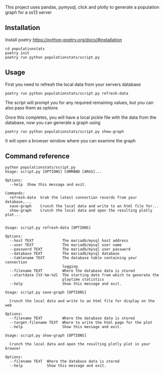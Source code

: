 This project uses pandas, pymysql, click and plotly to generate a population graph for a ss13 server

## Installation
Install poetry https://python-poetry.org/docs/#installation

    cd populationstats
    poetry init
    poetry run python populationstats/script.py 

## Usage
First you need to refresh the local data from your servers database

    poetry run python populationstats/script.py refresh-data

The script will prompt you for any required remaining values, but you can also pass them as options

Once this completes, you will have a local pickle file with the data from the database, now you can generate a graph using
    
    poetry run python populationstats/script.py show-graph

It will open a browser window where you can examine the graph

## Command reference
```
python populationstats/script.py
Usage: script.py [OPTIONS] COMMAND [ARGS]...

Options:
  --help  Show this message and exit.

Commands:
  refresh-data  Grab the latest connection records from your database,...
  save-graph    Crunch the local data and write to an html file for...
  show-graph    Crunch the local data and open the resulting plotly plot...


Usage: script.py refresh-data [OPTIONS]

Options:
  --host TEXT             The mariadb/mysql host address
  --user TEXT             The mariadb/mysql user name
  --password TEXT         The mariadb/mysql user password
  --database TEXT         The mariadb/mysql database
  --tablename TEXT        The database table containing your connection
                          logging
  --filename TEXT         Where the database data is stored
  --startdate [%Y-%m-%d]  The starting date from which to generate the
                          playtime statistics
  --help                  Show this message and exit.

Usage: script.py save-graph [OPTIONS]

  Crunch the local data and write to an html file for display on the web

Options:
  --filename TEXT         Where the database data is stored
  --target-filename TEXT  Where to write the html page for the plot
  --help                  Show this message and exit.

Usage: script.py show-graph [OPTIONS]

  Crunch the local data and open the resulting plotly plot in your browser

Options:
  --filename TEXT  Where the database data is stored
  --help           Show this message and exit.
```